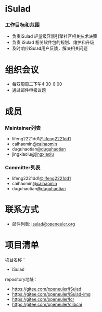 
# iSulad

### 工作目标和范围

- 负责iSulad 轻量级容器引擎社区相关技术决策
- 负责 iSulad 相关软件包的规划、维护和升级
- 及时响应iSulad用户反馈，解决相关问题

# 组织会议

- 每双周周二下午4:30-6:00
- 通过邮件申报议题


# 成员


### Maintainer列表
- lifeng2221dd1[@lifeng2221dd1](https://gitee.com/lifeng2221dd1)
- caihaomin[@caihaomin](https://gitee.com/caihaomin)
- duguhaotian[@duguhaotian](https://gitee.com/duguhaotian)
- jingxiaolu[@jingxiaolu](https://gitee.com/jingxiaolu)

### Committer列表
- lifeng2221dd1[@lifeng2221dd1](https://gitee.com/lifeng2221dd1)
- caihaomin[@caihaomin](https://gitee.com/caihaomin)
- duguhaotian[@duguhaotian](https://gitee.com/duguhaotian)


# 联系方式

- 邮件列表: isulad@openeuler.org


# 项目清单

项目名称：

- iSulad

repository地址：

- https://gitee.com/openeuler/iSulad
- https://gitee.com/openeuler/iSulad-img
- https://gitee.com/openeuler/lcr
- https://gitee.com/openeuler/clibcni

